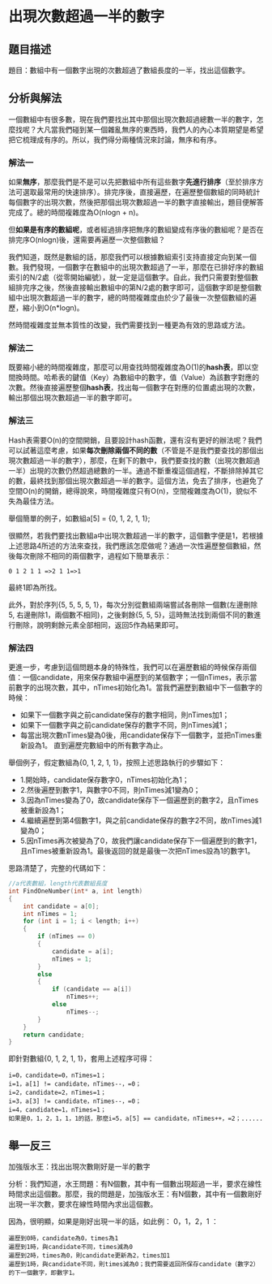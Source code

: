 # 出現次數超過一半的數字


## 題目描述

題目：數組中有一個數字出現的次數超過了數組長度的一半，找出這個數字。


## 分析與解法
一個數組中有很多數，現在我們要找出其中那個出現次數超過總數一半的數字，怎麼找呢？大凡當我們碰到某一個雜亂無序的東西時，我們人的內心本質期望是希望把它梳理成有序的。所以，我們得分兩種情況來討論，無序和有序。

### 解法一

如果**無序**，那麼我們是不是可以先把數組中所有這些數字**先進行排序**（至於排序方法可選取最常用的快速排序）。排完序後，直接遍歷，在遍歷整個數組的同時統計每個數字的出現次數，然後把那個出現次數超過一半的數字直接輸出，題目便解答完成了。總的時間複雜度為O(nlogn + n)。

但**如果是有序的數組呢**，或者經過排序把無序的數組變成有序後的數組呢？是否在排完序O(nlogn)後，還需要再遍歷一次整個數組？

我們知道，既然是數組的話，那麼我們可以根據數組索引支持直接定向到某一個數。我們發現，一個數字在數組中的出現次數超過了一半，那麼在已排好序的數組索引的N/2處（從零開始編號），就一定是這個數字。自此，我們只需要對整個數組排完序之後，然後直接輸出數組中的第N/2處的數字即可，這個數字即是整個數組中出現次數超過一半的數字，總的時間複雜度由於少了最後一次整個數組的遍歷，縮小到O(n*logn)。

然時間複雜度並無本質性的改變，我們需要找到一種更為有效的思路或方法。

### 解法二

既要縮小總的時間複雜度，那麼可以用查找時間複雜度為O(1)的**hash表**，即以空間換時間。哈希表的鍵值（Key）為數組中的數字，值（Value）為該數字對應的次數。然後直接遍歷整個**hash表**，找出每一個數字在對應的位置處出現的次數，輸出那個出現次數超過一半的數字即可。
 
### 解法三
Hash表需要O(n)的空間開銷，且要設計hash函數，還有沒有更好的辦法呢？我們可以試著這麼考慮，如果**每次刪除兩個不同的數**（不管是不是我們要查找的那個出現次數超過一半的數字），那麼，在剩下的數中，我們要查找的數（出現次數超過一半）出現的次數仍然超過總數的一半。通過不斷重複這個過程，不斷排除掉其它的數，最終找到那個出現次數超過一半的數字。這個方法，免去了排序，也避免了空間O(n)的開銷，總得說來，時間複雜度只有O(n)，空間複雜度為O(1)，貌似不失為最佳方法。

舉個簡單的例子，如數組a[5] = {0, 1, 2, 1, 1};

很顯然，若我們要找出數組a中出現次數超過一半的數字，這個數字便是1，若根據上述思路4所述的方法來查找，我們應該怎麼做呢？通過一次性遍歷整個數組，然後每次刪除不相同的兩個數字，過程如下簡單表示：

    0 1 2 1 1 =>2 1 1=>1
    
最終1即為所找。

此外，對於序列{5, 5, 5, 5, 1}，每次分別從數組兩端嘗試各刪除一個數(左邊刪除5, 右邊刪除1，兩個數不相同)，之後剩餘{5, 5, 5}，這時無法找到兩個不同的數進行刪除，說明剩餘元素全部相同，返回5作為結果即可。

### 解法四

更進一步，考慮到這個問題本身的特殊性，我們可以在遍歷數組的時候保存兩個值：一個candidate，用來保存數組中遍歷到的某個數字；一個nTimes，表示當前數字的出現次數，其中，nTimes初始化為1。當我們遍歷到數組中下一個數字的時候：
 - 如果下一個數字與之前candidate保存的數字相同，則nTimes加1；
 - 如果下一個數字與之前candidate保存的數字不同，則nTimes減1；
 - 每當出現次數nTimes變為0後，用candidate保存下一個數字，並把nTimes重新設為1。
直到遍歷完數組中的所有數字為止。

舉個例子，假定數組為{0, 1, 2, 1, 1}，按照上述思路執行的步驟如下：
 - 1.開始時，candidate保存數字0，nTimes初始化為1；
 - 2.然後遍歷到數字1，與數字0不同，則nTimes減1變為0；
 - 3.因為nTimes變為了0，故candidate保存下一個遍歷到的數字2，且nTimes被重新設為1；
 - 4.繼續遍歷到第4個數字1，與之前candidate保存的數字2不同，故nTimes減1變為0；
 - 5.因nTimes再次被變為了0，故我們讓candidate保存下一個遍歷到的數字1，且nTimes被重新設為1。最後返回的就是最後一次把nTimes設為1的數字1。

思路清楚了，完整的代碼如下：
```c
//a代表數組，length代表數組長度
int FindOneNumber(int* a, int length)
{
	int candidate = a[0];
	int nTimes = 1;
	for (int i = 1; i < length; i++)
	{
		if (nTimes == 0)
		{
			candidate = a[i];
			nTimes = 1;
		}
		else
		{
			if (candidate == a[i])
				nTimes++;
			else
				nTimes--;
		}
	}
	return candidate;
}
```

即針對數組{0, 1, 2, 1, 1}，套用上述程序可得：

    i=0，candidate=0，nTimes=1；
    i=1，a[1] != candidate，nTimes--，=0；
    i=2，candidate=2，nTimes=1；
    i=3，a[3] != candidate，nTimes--，=0；
    i=4，candidate=1，nTimes=1；
    如果是0，1，2，1，1，1的話，那麼i=5，a[5] == candidate，nTimes++，=2；......

## 舉一反三
加強版水王：找出出現次數剛好是一半的數字

分析：我們知道，水王問題：有N個數，其中有一個數出現超過一半，要求在線性時間求出這個數。那麼，我的問題是，加強版水王：有N個數，其中有一個數剛好出現一半次數，要求在線性時間內求出這個數。

因為，很明顯，如果是剛好出現一半的話，如此例： 0，1，2，1 ：

    遍歷到0時，candidate為0，times為1
    遍歷到1時，與candidate不同，times減為0
    遍歷到2時，times為0，則candidate更新為2，times加1
    遍歷到1時，與candidate不同，則times減為0；我們需要返回所保存candidate（數字2）的下一個數字，即數字1。
